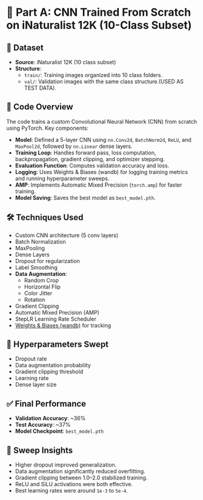 # 🧠 Part A: CNN Trained From Scratch on iNaturalist 12K (10-Class Subset)

## 📁 Dataset

- **Source**: iNaturalist 12K (10 class subset)
- **Structure**:
  - `train/`: Training images organized into 10 class folders.
  - `val/`: Validation images with the same class structure.(USED AS TEST DATA).

## 🧾 Code Overview

The code trains a custom Convolutional Neural Network (CNN) from scratch using PyTorch. Key components:

- **Model**: Defined a 5-layer CNN using `nn.Conv2d`, `BatchNorm2d`, `ReLU`, and `MaxPool2d`, followed by `nn.Linear` dense layers.
- **Training Loop**: Handles forward pass, loss computation, backpropagation, gradient clipping, and optimizer stepping.
- **Evaluation Function**: Computes validation accuracy and loss.
- **Logging**: Uses Weights & Biases (wandb) for logging training metrics and running hyperparameter sweeps.
- **AMP**: Implements Automatic Mixed Precision (`torch.amp`) for faster training.
- **Model Saving**: Saves the best model as `best_model.pth`.

## 🛠️ Techniques Used

- Custom CNN architecture (5 conv layers)
- Batch Normalization
- MaxPooling
- Dense Layers
- Dropout for regularization
- Label Smoothing
- **Data Augmentation**:
  - Random Crop
  - Horizontal Flip
  - Color Jitter
  - Rotation
- Gradient Clipping
- Automatic Mixed Precision (AMP)
- StepLR Learning Rate Scheduler
- [Weights & Biases (wandb)](https://wandb.ai) for tracking

## 🔧 Hyperparameters Swept

- Dropout rate
- Data augmentation probability
- Gradient clipping threshold
- Learning rate
- Dense layer size

## ✅ Final Performance

- **Validation Accuracy**: ~36%
- **Test Accuracy**: ~37%
- **Model Checkpoint**: `best_model.pth`

## 🧹 Sweep Insights

- Higher dropout improved generalization.
- Data augmentation significantly reduced overfitting.
- Gradient clipping between 1.0–2.0 stabilized training.
- ReLU and SiLU activations were both effective.
- Best learning rates were around `1e-3` to `5e-4`.
